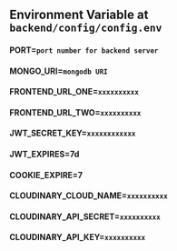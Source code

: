 ## Environment Variable at `backend/config/config.env`
#### PORT=`port number for backend server`
#### MONGO_URI=`mongodb URI`
#### FRONTEND_URL_ONE=`xxxxxxxxxx`
#### FRONTEND_URL_TWO=`xxxxxxxxxx`
#### JWT_SECRET_KEY=`xxxxxxxxxxxx`
#### JWT_EXPIRES=7d
#### COOKIE_EXPIRE=7
#### CLOUDINARY_CLOUD_NAME=`xxxxxxxxxx`
#### CLOUDINARY_API_SECRET=`xxxxxxxxxx`
#### CLOUDINARY_API_KEY=`xxxxxxxxxx`

